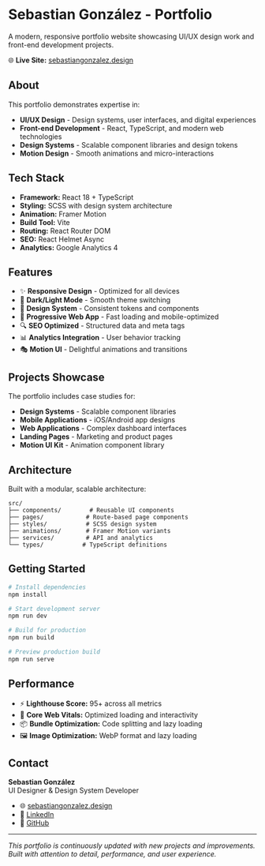 # Sebastian González - Portfolio

A modern, responsive portfolio website showcasing UI/UX design work and front-end development projects.

🌐 **Live Site:** [sebastiangonzalez.design](https://sebastiangonzalez.design)

## About

This portfolio demonstrates expertise in:

-   **UI/UX Design** - Design systems, user interfaces, and digital experiences
-   **Front-end Development** - React, TypeScript, and modern web technologies
-   **Design Systems** - Scalable component libraries and design tokens
-   **Motion Design** - Smooth animations and micro-interactions

## Tech Stack

-   **Framework:** React 18 + TypeScript
-   **Styling:** SCSS with design system architecture
-   **Animation:** Framer Motion
-   **Build Tool:** Vite
-   **Routing:** React Router DOM
-   **SEO:** React Helmet Async
-   **Analytics:** Google Analytics 4

## Features

-   ✨ **Responsive Design** - Optimized for all devices
-   🌙 **Dark/Light Mode** - Smooth theme switching
-   🎨 **Design System** - Consistent tokens and components
-   📱 **Progressive Web App** - Fast loading and mobile-optimized
-   🔍 **SEO Optimized** - Structured data and meta tags
-   📊 **Analytics Integration** - User behavior tracking
-   🎭 **Motion UI** - Delightful animations and transitions

## Projects Showcase

The portfolio includes case studies for:

-   **Design Systems** - Scalable component libraries
-   **Mobile Applications** - iOS/Android app designs
-   **Web Applications** - Complex dashboard interfaces
-   **Landing Pages** - Marketing and product pages
-   **Motion UI Kit** - Animation component library

## Architecture

Built with a modular, scalable architecture:

```
src/
├── components/        # Reusable UI components
├── pages/            # Route-based page components
├── styles/           # SCSS design system
├── animations/       # Framer Motion variants
├── services/         # API and analytics
└── types/           # TypeScript definitions
```

## Getting Started

```bash
# Install dependencies
npm install

# Start development server
npm run dev

# Build for production
npm run build

# Preview production build
npm run serve
```

## Performance

-   ⚡ **Lighthouse Score:** 95+ across all metrics
-   🚀 **Core Web Vitals:** Optimized loading and interactivity
-   📦 **Bundle Optimization:** Code splitting and lazy loading
-   🖼️ **Image Optimization:** WebP format and lazy loading

## Contact

**Sebastian González**  
UI Designer & Design System Developer

-   🌐 [sebastiangonzalez.design](https://sebastiangonzalez.design)
-   💼 [LinkedIn](https://linkedin.com/in/sebastian-gonzalez-design)
-   🔧 [GitHub](https://github.com/sebastiangonzalezdesign)

---

_This portfolio is continuously updated with new projects and improvements. Built with attention to detail, performance, and user experience._
